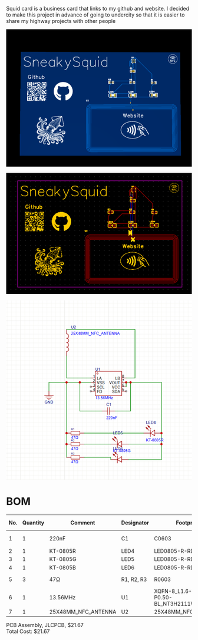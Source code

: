 Squid card is a business card that links to my github and website. I decided to make this project in advance of going to undercity so that it is easier to share my highway projects with other people

![alt text](image-1.png)

![alt text](image.png)

![alt text](image-3.png)

# BOM  

| No. | Quantity | Comment             | Designator       | Footprint                                    | Value      | Manufacturer Part     | Manufacturer     | Supplier Part | Supplier |
|-----|----------|---------------------|------------------|----------------------------------------------|------------|------------------------|------------------|----------------|----------|
| 1   | 1        | 220nF               | C1               | C0603                                        | 220nF      | CL10B224KA8NNNC        | SAMSUNG(三星)     | C21120         | LCSC     |
| 2   | 1        | KT-0805R            | LED4             | LED0805-R-RD                                 |            | KT-0805R               | KENTO            | C2295          | LCSC     |
| 3   | 1        | KT-0805G            | LED5             | LED0805-R-RD                                 |            | KT-0805G               | KENTO            | C2297          | LCSC     |
| 4   | 1        | KT-0805B            | LED6             | LED0805-R-RD                                 |            | KT-0805B               | KENTO            | C2293          | LCSC     |
| 5   | 3        | 47Ω                 | R1, R2, R3       | R0603                                        | 47Ω        | 0603WAF470JT5E         | UNI-ROYAL(厚声)   | C23182         | LCSC     |
| 6   | 1        | 13.56MHz            | U1               | XQFN-8_L1.6-W1.6-P0.50-BL_NT3H2111W0FHKH     | 13.56MHz   | NT3H2111W0FHKH         | NXP(恩智浦)       | C710403        | LCSC     |
| 7   | 1        | 25X48MM_NFC_ANTENNA | U2               | 25X48MM_NFC_ANTENNA                          |            |                        |                  |                |          |

PCB Assembly, JLCPCB, $21.67  
Total Cost: $21.67